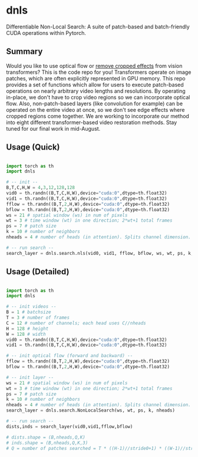 # dnls
Differentiable Non-Local Search: A suite of patch-based and batch-friendly CUDA operations within Pytorch.

## Summary

Would you like to use optical flow or [remove cropped effects](https://github.com/ZhendongWang6/Uformer/issues/25) from vision transformers? This is the code repo for you! Transformers operate on image patches, which are often explicitly represented in GPU memory. This repo provides a set of functions which allow for users to execute patch-based operations on nearly arbitrary video lengths and resolutions. By operating in-place, we don't have to crop video regions so we can incorporate optical flow. Also, non-patch-based layers (like convolution for example) can be operated on the entire video at once, so we don't see edge effects where cropped regions come together. We are working to incorporate our method into eight different transformer-based video restoration methods. Stay tuned for our final work in mid-August.

## Usage (Quick)

```python

import torch as th
import dnls

# -- init --
B,T,C,H,W = 4,3,12,128,128
vid0 = th.randn((B,T,C,H,W),device="cuda:0",dtype=th.float32)
vid1 = th.randn((B,T,C,H,W),device="cuda:0",dtype=th.float32)
fflow = th.randn((B,T,2,H,W),device="cuda:0",dtype=th.float32)
bflow = th.randn((B,T,2,H,W),device="cuda:0",dtype=th.float32)
ws = 21 # spatial window (ws) in num of pixels
wt = 3 # time window (wt) in one direction; 2*wt+1 total frames
ps = 7 # patch size
k = 10 # number of neighbors
nheads = 4 # number of heads (in attention). Splits channel dimension.

# -- run search --
search_layer = dnls.search.nls(vid0, vid1, fflow, bflow, ws, wt, ps, k, nheads)


```

## Usage (Detailed)


```python

import torch as th
import dnls

# -- init videos -- 
B = 1 # batchsize
T = 3 # number of frames
C = 12 # number of channels; each head uses C//nheads
H = 128 # height
W = 128 # width
vid0 = th.randn((B,T,C,H,W),device="cuda:0",dtype=th.float32)
vid1 = th.randn((B,T,C,H,W),device="cuda:0",dtype=th.float32)

# -- init optical flow (forward and backward) --
fflow = th.randn((B,T,2,H,W),device="cuda:0",dtype=th.float32)
bflow = th.randn((B,T,2,H,W),device="cuda:0",dtype=th.float32)

# -- init layer --
ws = 21 # spatial window (ws) in num of pixels
wt = 3 # time window (wt) in one direction; 2*wt+1 total frames
ps = 7 # patch size
k = 10 # number of neighbors
nheads = 4 # number of heads (in attention). Splits channel dimension.
search_layer = dnls.search.NonLocalSearch(ws, wt, ps, k, nheads)

# -- run search --
dists,inds = search_layer(vid0,vid1,fflow,bflow)

# dists.shape = (B,nheads,Q,K)
# inds.shape = (B,nheads,Q,K,3)
# Q = number of patches searched = T * ((H-1)//stride0+1) * ((W-1)//stride0+1)
```
